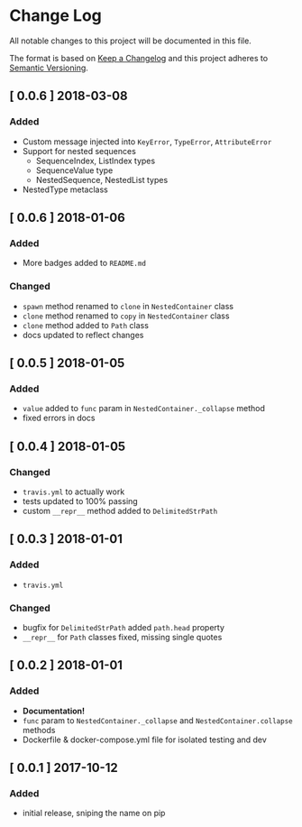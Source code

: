 # Change Log
All notable changes to this project will be documented in this file.

The format is based on [Keep a Changelog](http://keepachangelog.com/)
and this project adheres to [Semantic Versioning](http://semver.org/).

## [ 0.0.6 ] 2018-03-08

### Added
* Custom message injected into `KeyError`, `TypeError`, `AttributeError`
* Support for nested sequences
  * SequenceIndex, ListIndex types
  * SequenceValue type
  * NestedSequence, NestedList types
* NestedType metaclass

## [ 0.0.6 ] 2018-01-06

### Added
* More badges added to `README.md`

### Changed
* `spawn` method renamed to `clone` in `NestedContainer` class
* `clone` method renamed to `copy` in `NestedContainer` class
* `clone` method added to `Path` class
* docs updated to reflect changes

## [ 0.0.5 ] 2018-01-05

### Added

* `value` added to `func` param in `NestedContainer._collapse` method
* fixed errors in docs

## [ 0.0.4 ] 2018-01-05

### Changed
* `travis.yml` to actually work
* tests updated to 100% passing
* custom `__repr__` method added to `DelimitedStrPath`

## [ 0.0.3 ] 2018-01-01

### Added
* `travis.yml`

### Changed
* bugfix for `DelimitedStrPath` added `path.head` property
* `__repr__` for `Path` classes fixed, missing single quotes

## [ 0.0.2 ] 2018-01-01

### Added
* **Documentation!**
* `func` param to `NestedContainer._collapse` and `NestedContainer.collapse` methods
* Dockerfile & docker-compose.yml file for isolated testing and dev

## [ 0.0.1 ] 2017-10-12

### Added
* initial release, sniping the name on pip
